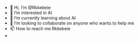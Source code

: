 - 👋 Hi, I’m @Rkkekeie
- 👀 I’m interested in AI
- 🌱 I’m currently learning about AI
- 💞️ I’m looking to collaborate on anyone who wants to help me
- 📫 How to reach me Rkkekeie
-

<!---
Rkkekeie/Rkkekeie is a ✨ special ✨ repository because its `README.md` (this file) appears on your GitHub profile.
You can click the Preview link to take a look at your changes.
--->
